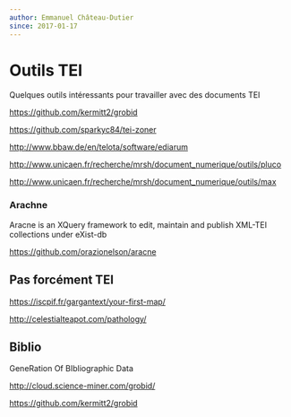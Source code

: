 ```yaml
---
author: Emmanuel Château-Dutier
since: 2017-01-17
---
```

# Outils TEI

Quelques outils intéressants pour travailler avec des documents TEI

https://github.com/kermitt2/grobid

https://github.com/sparkyc84/tei-zoner

http://www.bbaw.de/en/telota/software/ediarum

http://www.unicaen.fr/recherche/mrsh/document_numerique/outils/pluco

http://www.unicaen.fr/recherche/mrsh/document_numerique/outils/max

### Arachne

Aracne is an XQuery framework to edit, maintain and publish XML-TEI collections under eXist-db 

https://github.com/orazionelson/aracne

## Pas forcément TEI

https://iscpif.fr/gargantext/your-first-map/

http://celestialteapot.com/pathology/

## Biblio

GeneRation Of BIbliographic Data  

http://cloud.science-miner.com/grobid/

https://github.com/kermitt2/grobid